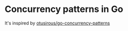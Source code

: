 # Concurrency patterns in Go

It's inspired by [otusirous/go-concurrency-patterns](https://github.com/lotusirous/go-concurrency-patterns)